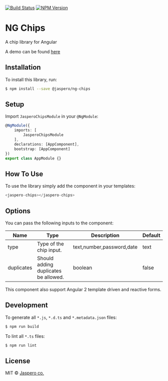 [![Build Status](https://travis-ci.org/Jaspero/ng-chips.svg?branch=master)](https://travis-ci.org/jaspero/ng-chips)
[![NPM Version](https://img.shields.io/npm/v/@jaspero/ng-chips.svg)](https://www.npmjs.com/package/@jaspero/ng-chips)

# NG Chips
A chip library for Angular

A demo can be found [here](https://jaspero.co/resources/projects/ng-confirmations)

## Installation

To install this library, run:

```bash
$ npm install --save @jaspero/ng-chips
```

## Setup
Import `JasperoChipsModule` in your `@NgModule`:

```ts
@NgModule({
    imports: [
        JasperoChipsModule
    ],
    declarations: [AppComponent],
    bootstrap: [AppComponent]
})
export class AppModule {}
```

## How To Use
To use the library simply add the component in your templates:
```typescript
<jaspero-chips></jaspero-chips>
```

## Options

You can pass the following inputs to the component:

|Name|Type|Description|Default|
|---|---|---|---|
|type|Type of the chip input.|text,number,password,date|text|
|duplicates|Should adding duplicates be allowed.|boolean|false|

This component also support Angular 2 template driven and reactive forms.


## Development

To generate all `*.js`, `*.d.ts` and `*.metadata.json` files:

```bash
$ npm run build
```

To lint all `*.ts` files:

```bash
$ npm run lint
```

## License

MIT © [Jaspero co.](mailto:info@jaspero.co)
